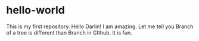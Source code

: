 # hello-world
This is my first repository. 
Hello Darlin!
I am amazing. Let me tell you Branch of a tree is different than Branch in GIthub. 
It is fun.
